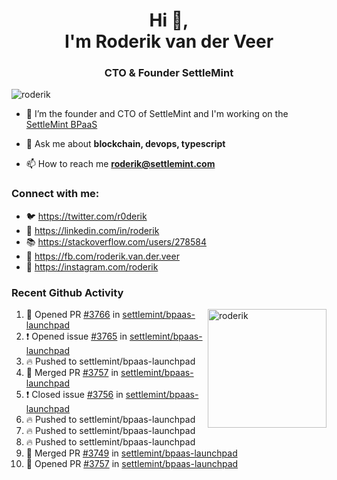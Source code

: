 <h1 align="center">Hi 👋,<br/> I'm Roderik van der Veer</h1>
<h3 align="center">CTO & Founder SettleMint</h3>

<p align="left"> <img src="https://komarev.com/ghpvc/?username=roderik" alt="roderik" /> </p>

- 🔭 I’m the founder and CTO of SettleMint and I'm working on the [SettleMint BPaaS](https://settlemint.com)

- 💬 Ask me about **blockchain, devops, typescript**

- 📫 How to reach me **roderik@settlemint.com**



### Connect with me:

- 🐦 https://twitter.com/r0derik
- 🏢 https://linkedin.com/in/roderik
- 📚 https://stackoverflow.com/users/278584
- 🙊 https://fb.com/roderik.van.der.veer
- 📸 https://instagram.com/roderik

### Recent Github Activity
<img src="https://github-readme-stats.vercel.app/api?username=roderik&show_icons=true&count_private=true" alt="roderik" align="right" height="190" />

<!--START_SECTION:activity-->
1. 💪 Opened PR [#3766](https://github.com/settlemint/bpaas-launchpad/pull/3766) in [settlemint/bpaas-launchpad](https://github.com/settlemint/bpaas-launchpad)
2. ❗️ Opened issue [#3765](https://github.com/settlemint/bpaas-launchpad/issues/3765) in [settlemint/bpaas-launchpad](https://github.com/settlemint/bpaas-launchpad)
3. 🔥 Pushed to settlemint/bpaas-launchpad
4. 🎉 Merged PR [#3757](https://github.com/settlemint/bpaas-launchpad/pull/3757) in [settlemint/bpaas-launchpad](https://github.com/settlemint/bpaas-launchpad)
5. ❗️ Closed issue [#3756](https://github.com/settlemint/bpaas-launchpad/issues/3756) in [settlemint/bpaas-launchpad](https://github.com/settlemint/bpaas-launchpad)
6. 🔥 Pushed to settlemint/bpaas-launchpad
7. 🔥 Pushed to settlemint/bpaas-launchpad
8. 🔥 Pushed to settlemint/bpaas-launchpad
9. 🎉 Merged PR [#3749](https://github.com/settlemint/bpaas-launchpad/pull/3749) in [settlemint/bpaas-launchpad](https://github.com/settlemint/bpaas-launchpad)
10. 💪 Opened PR [#3757](https://github.com/settlemint/bpaas-launchpad/pull/3757) in [settlemint/bpaas-launchpad](https://github.com/settlemint/bpaas-launchpad)
<!--END_SECTION:activity-->